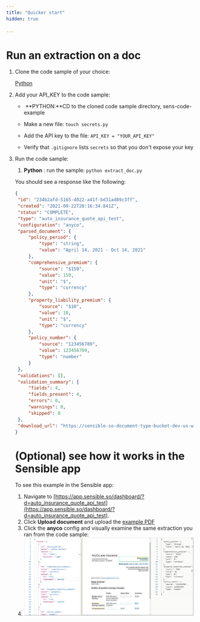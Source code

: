 ```yaml
---
title: "Quicker start"
hidden: true

---
```


Run an extraction on a doc
=====

1. Clone the code sample of your choice:

   [Python](https://github.com/fscelliott/sens-code-example)

2. Add your API_KEY to the code sample:

   - ​	**PYTHON:**CD to the cloned code sample directory, sens-code-example 

   - Make a new file: `touch secrets.py`

   - Add the API key to the file: `API_KEY = "YOUR_API_KEY"`

   - Verify that `.gitignore` lists `secrets` so that you don't expose your key

3. Run the code sample:

   1. **Python** : run the sample: `python extract_doc.py`

    You should see a response like the following:

   ```json
   {
   	"id": "234b2afd-5165-4022-a41f-bd31ad89c3ff",
   	"created": "2021-09-22T20:16:34.841Z",
   	"status": "COMPLETE",
   	"type": "auto_insurance_quote_api_test",
   	"configuration": "anyco",
   	"parsed_document": {
   		"policy_period": {
   			"type": "string",
   			"value": "April 14, 2021 - Oct 14, 2021"
   		},
   		"comprehensive_premium": {
   			"source": "$150",
   			"value": 150,
   			"unit": "$",
   			"type": "currency"
   		},
   		"property_liability_premium": {
   			"source": "$10",
   			"value": 10,
   			"unit": "$",
   			"type": "currency"
   		},
   		"policy_number": {
   			"source": "123456789",
   			"value": 123456789,
   			"type": "number"
   		}
   	},
   	"validations": [],
   	"validation_summary": {
   		"fields": 4,
   		"fields_present": 4,
   		"errors": 0,
   		"warnings": 0,
   		"skipped": 0
   	},
   	"download_url": "https://sensible-so-document-type-bucket-dev-us-west-2.s3.us-west-2.amazonaws.com/sensible/41775922-b9ac-4d2d-b1af-4292e68947a0/EXTRACTION/234b2afd-5165-4022-a41f-bd31ad89c3ff.pdf?AWSAccessKeyId=REDACTED&x-amz-security-token=REDACTED"
   }
   ```
   
   (Optional) see how it works in the Sensible app
   =====
   
   To see this example in the Sensible app:
   
   1. Navigate to [https://app.sensible.so/dashboard/?d=auto_insurance_quote_api_test](https://app.sensible.so/dashboard/?d=auto_insurance_quote_api_test).
   1. Click **Upload document** and upload the [example PDF](https://github.com/sensible-hq/sensible-docs/blob/main/readme-sync/assets/v0/pdfs/auto_insurance_anyco_golden.pdf)
   2. Click the **anyco** config and visually examine the same extraction you ran from the code sample:
   4. ![Click to enlarge](https://raw.githubusercontent.com/sensible-hq/sensible-docs/main/readme-sync/assets/v0/images/final/quickstart_config_1.png)


